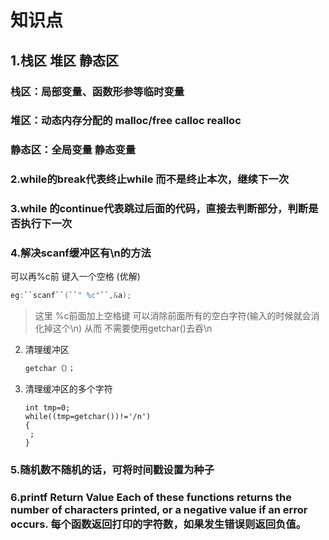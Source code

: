 # 知识点

## 1.栈区 堆区 静态区

 ### 栈区：局部变量、函数形参等临时变量

 ### 堆区：动态内存分配的    malloc/free  calloc     realloc

 ### 静态区：全局变量  静态变量

### 2.while的break代表终止while 而不是终止本次，继续下一次

### 3.while 的continue代表跳过后面的代码，直接去判断部分，判断是否执行下一次

### 4.解决scanf缓冲区有\n的方法

可以再%c前 键入一个空格 (优解)

```c
eg:``scanf``(``" %c"``,&a);
```

> 这里 %c前面加上空格键 可以消除前面所有的空白字符(输入的时候就会消化掉这个\n) 从而 不需要使用getchar()去吞\n



2. 清理缓冲区

   ```c
   getchar（）；
   ```


3. 清理缓冲区的多个字符

   ```
   int tmp=0;
   while((tmp=getchar())!='/n')
   {
   	;
   }
   ```

   

### 5.随机数不随机的话，可将时间戳设置为种子

### 6.printf          **Return Value** Each of these functions returns the number of characters printed, or a  negative value if an error occurs.  每个函数返回打印的字符数，如果发生错误则返回负值。





